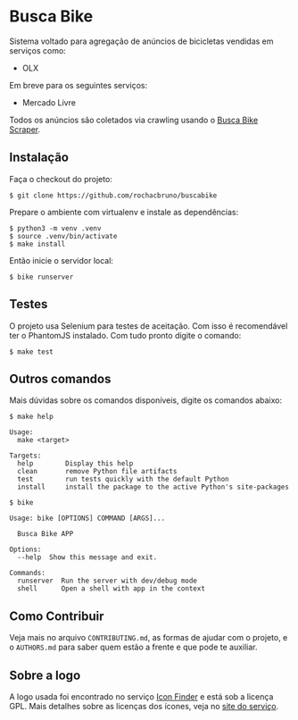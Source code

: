 # Busca Bike

Sistema voltado para agregação de anúncios de bicicletas vendidas em serviços como:

 - OLX

Em breve para os seguintes serviços:

 - Mercado Livre

Todos os anúncios são coletados via crawling usando o [Busca Bike Scraper](https://github.com/rochacbruno/buscabike-scraper).


## Instalação

Faça o checkout do projeto:

```shell
$ git clone https://github.com/rochacbruno/buscabike
```

Prepare o ambiente com virtualenv e instale as dependências:

```shell
$ python3 -m venv .venv
$ source .venv/bin/activate
$ make install
```

Então inicie o servidor local:

```shell
$ bike runserver
```

## Testes

O projeto usa Selenium para testes de aceitação. Com isso é recomendável ter o PhantomJS instalado. Com tudo pronto digite o comando:

```shell
$ make test
```

## Outros comandos

Mais dúvidas sobre os comandos disponíveis, digite os comandos abaixo:


```shell
$ make help

Usage:
  make <target>

Targets:
  help        Display this help
  clean       remove Python file artifacts
  test        run tests quickly with the default Python
  install     install the package to the active Python's site-packages
```

```shell
$ bike

Usage: bike [OPTIONS] COMMAND [ARGS]...

  Busca Bike APP

Options:
  --help  Show this message and exit.

Commands:
  runserver  Run the server with dev/debug mode
  shell      Open a shell with app in the context
```

## Como Contribuir
Veja mais no arquivo `CONTRIBUTING.md`, as formas de ajudar com o projeto, e o `AUTHORS.md` para saber quem estão a frente e que pode te auxiliar.

## Sobre a logo

A logo usada foi encontrado no serviço [Icon Finder](https://www.iconfinder.com/) e está sob a licença GPL. Mais detalhes sobre as licenças dos ícones, veja no [site do serviço](https://docs.google.com/spreadsheets/u/1/d/1E8X2_xmJkkoeZwa1HPNG6jT3ytAZlcAgzTDRX0jDF-Q/pubhtml?gid=0&single=true).
